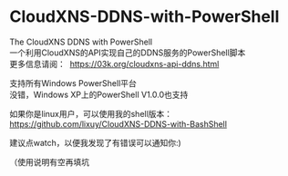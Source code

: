 # CloudXNS-DDNS-with-PowerShell
The CloudXNS DDNS with PowerShell  
一个利用CloudXNS的API实现自己的DDNS服务的PowerShell脚本  
更多信息请阅：  https://03k.org/cloudxns-api-ddns.html  

支持所有Windows PowerShell平台  
没错，Windows XP上的PowerShell V1.0.0也支持  

如果你是linux用户，可以使用我的shell版本：https://github.com/lixuy/CloudXNS-DDNS-with-BashShell  

建议点watch，以便我发现了有错误可以通知你:)  

（使用说明有空再填坑

